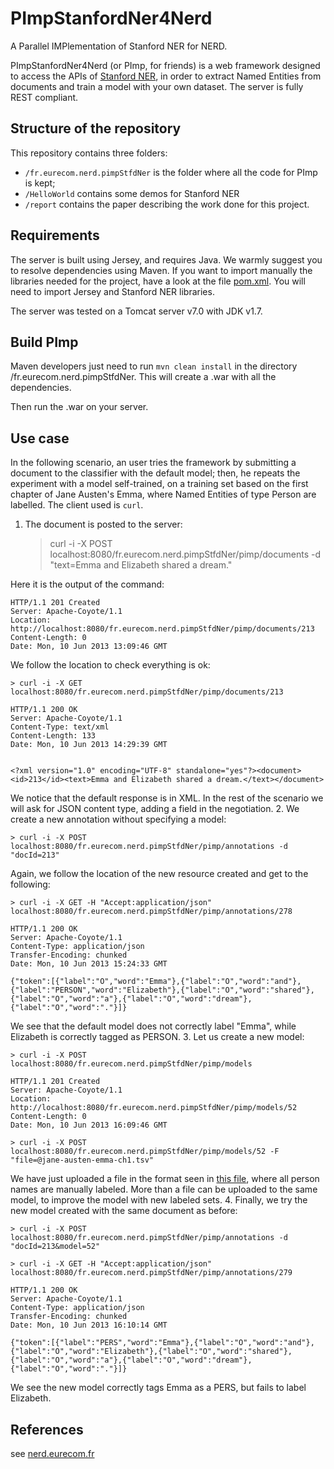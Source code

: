 PImpStanfordNer4Nerd
=======
A Parallel IMPlementation of Stanford NER for NERD.

PImpStanfordNer4Nerd (or PImp, for friends) is a web framework designed to access the APIs of [Stanford NER](http://nlp.stanford.edu/software/CRF-NER.shtml), in order to extract Named Entities from documents and train a model with your own dataset. The server is fully REST compliant.

## Structure of the repository

This repository contains three folders:
* `/fr.eurecom.nerd.pimpStfdNer` is the folder where all the code for PImp is kept;
* `/HelloWorld` contains some demos for Stanford NER
* `/report` contains the paper describing the work done for this project.

## Requirements

The server is built using Jersey, and requires Java. We warmly suggest you to resolve dependencies using Maven. If you want to import manually the libraries needed for the project, have a look at the file [pom.xml](fr.eurecom.nerd.pimpStfdNer/pom.xml). You will need to import Jersey and Stanford NER libraries.

The server was tested on a Tomcat server v7.0 with JDK v1.7.

## Build PImp
Maven developers just need to run `mvn clean install` in the directory /fr.eurecom.nerd.pimpStfdNer. This will create a .war with all the dependencies.

Then run the .war on your server.

## Use case

In the following scenario, an user tries the framework by submitting a document to the classifier with the default model; then, he repeats the experiment with a model self-trained, on a training set based on the first chapter of Jane Austen's Emma, where Named Entities of type Person are labelled.
The client used is `curl`.

1. The document is posted to the server:

	> curl -i -X POST localhost:8080/fr.eurecom.nerd.pimpStfdNer/pimp/documents -d "text=Emma and Elizabeth shared a dream."

Here it is the output of the command:



	HTTP/1.1 201 Created
	Server: Apache-Coyote/1.1
	Location: http://localhost:8080/fr.eurecom.nerd.pimpStfdNer/pimp/documents/213
	Content-Length: 0
	Date: Mon, 10 Jun 2013 13:09:46 GMT

We follow the location to check everything is ok:


	> curl -i -X GET localhost:8080/fr.eurecom.nerd.pimpStfdNer/pimp/documents/213

	HTTP/1.1 200 OK
	Server: Apache-Coyote/1.1
	Content-Type: text/xml
	Content-Length: 133
	Date: Mon, 10 Jun 2013 14:29:39 GMT


	<?xml version="1.0" encoding="UTF-8" standalone="yes"?><document><id>213</id><text>Emma and Elizabeth shared a dream.</text></document>

We notice that the default response is in XML. In the rest of the scenario we will ask for JSON content type, adding a field in the negotiation.
2. We create a new annotation without specifying a model:

	> curl -i -X POST localhost:8080/fr.eurecom.nerd.pimpStfdNer/pimp/annotations -d "docId=213"

Again, we follow the location of the new resource created and get to the following:

	> curl -i -X GET -H "Accept:application/json" localhost:8080/fr.eurecom.nerd.pimpStfdNer/pimp/annotations/278

	HTTP/1.1 200 OK
	Server: Apache-Coyote/1.1
	Content-Type: application/json
	Transfer-Encoding: chunked
	Date: Mon, 10 Jun 2013 15:24:33 GMT

	{"token":[{"label":"O","word":"Emma"},{"label":"O","word":"and"},{"label":"PERSON","word":"Elizabeth"},{"label":"O","word":"shared"},{"label":"O","word":"a"},{"label":"O","word":"dream"},{"label":"O","word":"."}]}

We see that the default model does not correctly label "Emma", while Elizabeth is correctly tagged as PERSON.
3. Let us create a new model:

	> curl -i -X POST localhost:8080/fr.eurecom.nerd.pimpStfdNer/pimp/models

	HTTP/1.1 201 Created
	Server: Apache-Coyote/1.1
	Location: http://localhost:8080/fr.eurecom.nerd.pimpStfdNer/pimp/models/52
	Content-Length: 0
	Date: Mon, 10 Jun 2013 16:09:46 GMT

	> curl -i -X POST localhost:8080/fr.eurecom.nerd.pimpStfdNer/pimp/models/52 -F "file=@jane-austen-emma-ch1.tsv"

We have just uploaded a file in the format seen in [this file](HelloWorld/jane-austen-emma-ch1.tsv), where all person names are manually labeled. More than a file can be uploaded to the same model, to improve the model with new labeled sets.
4. Finally, we try the new model created with the same document as before:

	> curl -i -X POST localhost:8080/fr.eurecom.nerd.pimpStfdNer/pimp/annotations -d "docId=213&model=52"

	> curl -i -X GET -H "Accept:application/json" localhost:8080/fr.eurecom.nerd.pimpStfdNer/pimp/annotations/279

	HTTP/1.1 200 OK
	Server: Apache-Coyote/1.1
	Content-Type: application/json
	Transfer-Encoding: chunked
	Date: Mon, 10 Jun 2013 16:10:14 GMT

	{"token":[{"label":"PERS","word":"Emma"},{"label":"O","word":"and"},{"label":"O","word":"Elizabeth"},{"label":"O","word":"shared"},{"label":"O","word":"a"},{"label":"O","word":"dream"},{"label":"O","word":"."}]}

We see the new model correctly tags Emma as a PERS, but fails to label Elizabeth.

## References

see [nerd.eurecom.fr](http://nerd.eurecom.fr)
